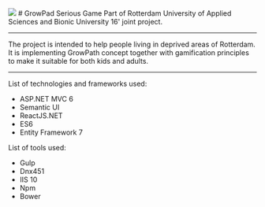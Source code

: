 <img src="http://memodigital.ru/upload/images/20121221174004fb5c81ed3a220004b71069645f112867_w974_h300_m5.png" width="auto" height="auto" max-height="100px">
# GrowPad Serious Game
Part of Rotterdam University of Applied Sciences and Bionic University 16' joint project.

---

The project is intended to help people living in deprived areas of Rotterdam. <br/>
It is implementing GrowPath concept together with gamification principles to make it suitable for both kids and adults.<br/> 

---

List of technologies and frameworks used:
- ASP.NET MVC 6
- Semantic UI
- ReactJS.NET
- ES6
- Entity Framework 7

List of tools used:
- Gulp
- Dnx451
- IIS 10
- Npm
- Bower

